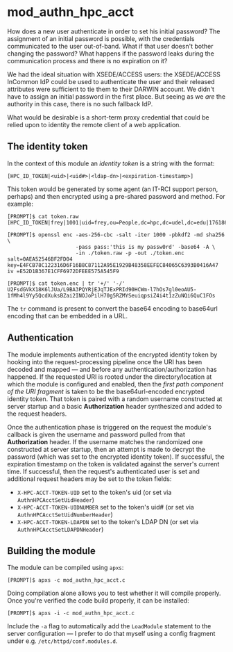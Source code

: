 # mod_authn_hpc_acct

How does a new user authenticate in order to set his initial password?  The assignment of an initial password is possible, with the credentials communicated to the user out-of-band.  What if that user doesn't bother changing the password?  What happens if the password leaks during the communication process and there is no expiration on it?

We had the ideal situation with XSEDE/ACCESS users:  the XSEDE/ACCESS InCommon IdP could be used to authenticate the user and their released attributes were sufficient to tie them to their DARWIN account.  We didn't have to assign an initial password in the first place.  But seeing as we _are_ the authority in this case, there is no such fallback IdP.

What would be desirable is a short-term proxy credential that could be relied upon to identity the remote client of a web application.

## The identity token

In the context of this module an *identity token* is a string with the format:

```
[HPC_ID_TOKEN|<uid>|<uid#>|<ldap-dn>|<expiration-timestamp>]
```

This token would be generated by some agent (an IT-RCI support person, perhaps) and then encrypted using a pre-shared password and method.  For example:

```
[PROMPT]$ cat token.raw
[HPC_ID_TOKEN|frey|1001|uid=frey,ou=People,dc=hpc,dc=udel,dc=edu|1761868800]

[PROMPT]$ openssl enc -aes-256-cbc -salt -iter 1000 -pbkdf2 -md sha256 \
                      -pass pass:'this is my passw0rd' -base64 -A \
                      -in ./token.raw -p -out ./token.enc
salt=0AEA52546BF2FD04
key=E4FCB78C122316D6F16B8C87112A95E1929B48358EEFEC84065C6393B0416A47
iv =E52D1B367E1CFF6972DFEEE575A545F9

[PROMPT]$ cat token.enc | tr '+/' '-/'
U2FsdGVkX18K6lJUa/L9BA3PQYRjEJqTJExPRId90HCWm-l7hOs7gl0eoAU5-1fMh4l9Yy5QcdXuksBZai2INOJoPilH70g5RZMYSeuiqpsiZ4i4t1zZuNQi6QuC1FOs
```

The `tr` command is present to convert the base64 encoding to base64url encoding that can be embedded in a URL.

## Authentication

The module implements authentication of the encrypted identity token by hooking into the request-processing pipeline once the URI has been decoded and mapped — and before any authentication/authorization has happened.  If the requested URI is rooted under the directory/location at which the module is configured and enabled, then the *first path component of the URI fragment* is taken to be the base64url-encoded encrypted identity token.  That token is paired with a random username constructed at server startup and a basic **Authorization** header synthesized and added to the request headers.

Once the authentication phase is triggered on the request the module's callback is given the username and password pulled from that **Authorization** header.  If the username matches the randomized one constructed at server startup, then an attempt is made to decrypt the password (which was set to the encrypted identity token).  If successful, the expiration timestamp on the token is validated against the server's current time.  If successful, then the request's authenticated user is set and additional request headers may be set to the token fields:

- `X-HPC-ACCT-TOKEN-UID` set to the token's uid (or set via `AuthnHPCAcctSetUidHeader`)
- `X-HPC-ACCT-TOKEN-UIDNUMBER` set to the token's uid# (or set via `AuthnHPCAcctSetUidNumberHeader`)
- `X-HPC-ACCT-TOKEN-LDAPDN` set to the token's LDAP DN (or set via `AuthnHPCAcctSetLDAPDNHeader`)

## Building the module

The module can be compiled using `apxs`:

```
[PROMPT]$ apxs -c mod_authn_hpc_acct.c
```

Doing compilation alone allows you to test whether it will compile properly.  Once you're verified the code build properly, it can be installed:

```
[PROMPT]$ apxs -i -c mod_authn_hpc_acct.c
```

Include the `-a` flag to automatically add the `LoadModule` statement to the server configuration — I prefer to do that myself using a config fragment under e.g. `/etc/httpd/conf.modules.d`.
